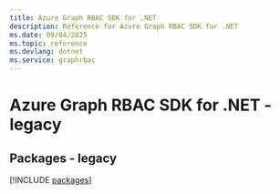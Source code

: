 ```yaml
---
title: Azure Graph RBAC SDK for .NET
description: Reference for Azure Graph RBAC SDK for .NET
ms.date: 09/04/2025
ms.topic: reference
ms.devlang: dotnet
ms.service: graphrbac
---
```

# Azure Graph RBAC SDK for .NET - legacy
## Packages - legacy
[!INCLUDE [packages](graph-rbac-index.md)]